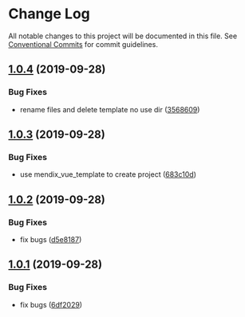 # Change Log

All notable changes to this project will be documented in this file.
See [Conventional Commits](https://conventionalcommits.org) for commit guidelines.

## [1.0.4](https://github.com/MrGaoGang/lucky_tools/compare/mendix-cli@1.0.3...mendix-cli@1.0.4) (2019-09-28)


### Bug Fixes

* rename files and delete template no use dir ([3568609](https://github.com/MrGaoGang/lucky_tools/commit/3568609))





## [1.0.3](https://github.com/MrGaoGang/lucky_tools/compare/mendix-cli@1.0.2...mendix-cli@1.0.3) (2019-09-28)


### Bug Fixes

* use mendix_vue_template to create project ([683c10d](https://github.com/MrGaoGang/lucky_tools/commit/683c10d))





## [1.0.2](https://github.com/MrGaoGang/lucky_tools/compare/mendix-cli@1.0.1...mendix-cli@1.0.2) (2019-09-28)


### Bug Fixes

* fix bugs ([d5e8187](https://github.com/MrGaoGang/lucky_tools/commit/d5e8187))





## [1.0.1](https://github.com/MrGaoGang/lucky_tools/compare/mendix-cli@1.2.0...mendix-cli@1.0.1) (2019-09-28)


### Bug Fixes

* fix bugs ([6df2029](https://github.com/MrGaoGang/lucky_tools/commit/6df2029))

